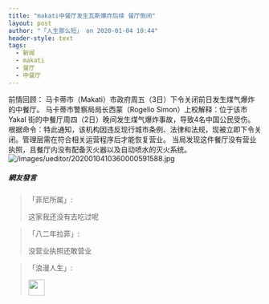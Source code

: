 ```yaml
---
title: "makati中餐厅发生瓦斯爆炸后续 餐厅倒闭"
layout: post
author: "「人生那么短」 on 2020-01-04 10:44"
header-style: text
tags:
  - 新闻
  - makati
  - 餐厅
  - 中餐厅
---
```


前情回顾：
马卡蒂市（Makati）市政府周五（3日）下令关闭前日发生煤气爆炸的中餐厅。
马卡蒂市警察局局长西蒙（Rogelio Simon）上校解释：位于该市Yakal 街的中餐厅周四（2日）晚间发生煤气爆炸事故，导致4名中国公民受伤。
根据命令：特此通知，该机构因违反现行城市条例、法律和法规，现被立即下令关闭。管理层需在符合相关运营程序后才能恢复营业。
当局发现这件餐厅没有营业执照，且餐厅内没有配备灭火器以及自动喷水的灭火系统。
<img src="http://images.feileyuan.com/images/ueditor/2020010410360000591588.jpg" title="/images/ueditor/2020010410360000591588.jpg" alt="/images/ueditor/2020010410360000591588.jpg">
<input type="hidden" value="菲乐园提供">

##### 網友發言 
> 「菲尼所属」:
> <p>这家我还没有去吃过呢</p>

> 「八二年拉菲」:
> <p>没营业执照还敢营业</p>

> 「浪漫人生」:
> <p><img src="https://images.feileyuan.com/images/ueditor/dialogs/emotion/images/default/df_005.gif" width="32" height="32"></p>


